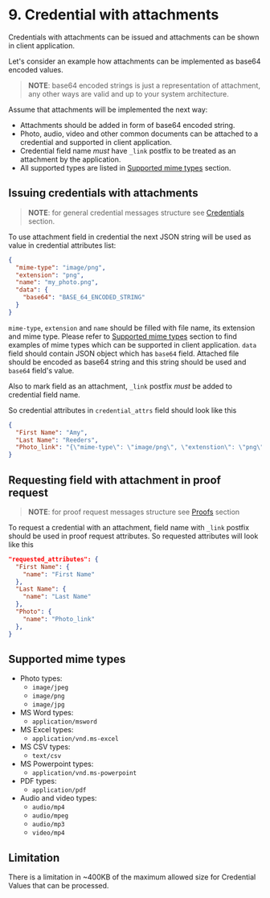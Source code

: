# 9. Credential with attachments

Credentials with attachments can be issued and attachments can be shown in client application.

Let's consider an example how attachments can be implemented as base64 encoded values.

> **NOTE**: base64 encoded strings is just a representation of attachment, any other ways are valid and up to your system architecture.

Assume that attachments will be implemented the next way:

* Attachments should be added in form of base64 encoded string.
* Photo, audio, video and other common documents can be attached to a credential and supported in client application.
* Credential field name *must* have `_link` postfix to be treated as an attachment by the application.
* All supported types are listed in [Supported mime types](#supported-mime-types) section.

## Issuing credentials with attachments

> **NOTE**: for general credential messages structure see [Credentials](5.Credentials.md) section.

To use attachment field in credential the next JSON string will be used as value in credential attributes list:

```json
{
  "mime-type": "image/png",
  "extension": "png",
  "name": "my_photo.png",
  "data": {
    "base64": "BASE_64_ENCODED_STRING"
  }
}
```

`mime-type`, `extension` and `name` should be filled with file name, its extension and mime type.
Please refer to [Supported mime types](#supported-mime-types) section to find examples of mime types which can be supported in client application.
`data` field should contain JSON object which has `base64` field.
Attached file should be encoded as base64 string and this string should be used and `base64` field's value.

Also to mark field as an attachment, `_link` postfix *must* be added to credential field name.

So credential attributes in `credential_attrs` field should look like this

```json
{
  "First Name": "Amy",
  "Last Name": "Reeders",
  "Photo_link": "{\"mime-type\": \"image/png\", \"extenstion\": \"png\", \"name\": \"my_photo.png\", \"data\": {\"base64\":\"data:image/png;base64....\"}}"
}
```

## Requesting field with attachment in proof request

> **NOTE**: for proof request messages structure see [Proofs](6.Proofs.md) section

To request a credential with an attachment, field name with `_link` postfix should be used in proof request attributes.
So requested attributes will look like this

```json
"requested_attributes": {
  "First Name": {
    "name": "First Name"
  },
  "Last Name": {
    "name": "Last Name"
  },
  "Photo": {
    "name": "Photo_link"
  },
}
```

## Supported mime types

* Photo types:
  * `image/jpeg`
  * `image/png`
  * `image/jpg`
* MS Word types:
  * `application/msword`
* MS Excel types:
  * `application/vnd.ms-excel`
* MS CSV types:
  * `text/csv`
* MS Powerpoint types:
  * `application/vnd.ms-powerpoint`  
* PDF types:
  * `application/pdf`
* Audio and video types:
  * `audio/mp4`
  * `audio/mpeg`
  * `audio/mp3`
  * `video/mp4`

## Limitation

There is a limitation in ~400KB of the maximum allowed size for Credential Values that can be processed.

